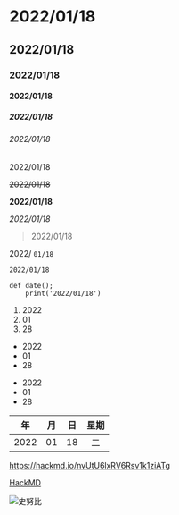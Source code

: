 # 2022/01/18

## 2022/01/18

### 2022/01/18

#### 2022/01/18

##### 2022/01/18

###### 2022/01/18

2022/01/18

~~2022/01/18~~

**2022/01/18**

*2022/01/18*

> 2022/01/18

2022/ `01/18`

```
2022/01/18
```

```python=
def date();
    print('2022/01/18')
```

1. 2022
2. 01
1. 28

- 2022
- 01
- 28

* 2022
* 01
* 28

| 年 | 月 | 日 | 星期 |
| :-: | :-: | :-: | :-: |
| 2022 | 01 | 18 | 二 |

<https://hackmd.io/nvUtU6lxRV6Rsv1k1ziATg>

[HackMD](https://hackmd.io/nvUtU6lxRV6Rsv1k1ziATg)

![史努比](https://miro.medium.com/max/1400/1*Y4EDX48LsTKGzhr9EyTPKA.png)

